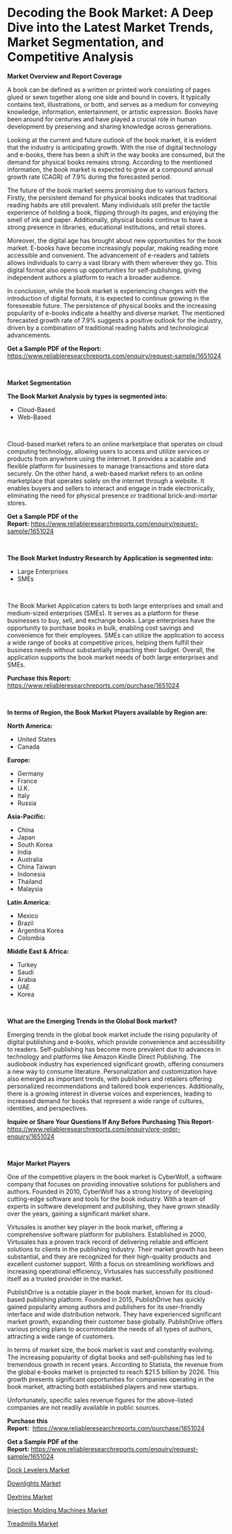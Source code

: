 <p><h1>Decoding the Book Market: A Deep Dive into the Latest Market Trends, Market Segmentation, and Competitive Analysis</h1></p><p><strong>Market Overview and Report Coverage</strong></p>
<p><p>A book can be defined as a written or printed work consisting of pages glued or sewn together along one side and bound in covers. It typically contains text, illustrations, or both, and serves as a medium for conveying knowledge, information, entertainment, or artistic expression. Books have been around for centuries and have played a crucial role in human development by preserving and sharing knowledge across generations.</p><p>Looking at the current and future outlook of the book market, it is evident that the industry is anticipating growth. With the rise of digital technology and e-books, there has been a shift in the way books are consumed, but the demand for physical books remains strong. According to the mentioned information, the book market is expected to grow at a compound annual growth rate (CAGR) of 7.9% during the forecasted period.</p><p>The future of the book market seems promising due to various factors. Firstly, the persistent demand for physical books indicates that traditional reading habits are still prevalent. Many individuals still prefer the tactile experience of holding a book, flipping through its pages, and enjoying the smell of ink and paper. Additionally, physical books continue to have a strong presence in libraries, educational institutions, and retail stores.</p><p>Moreover, the digital age has brought about new opportunities for the book market. E-books have become increasingly popular, making reading more accessible and convenient. The advancement of e-readers and tablets allows individuals to carry a vast library with them wherever they go. This digital format also opens up opportunities for self-publishing, giving independent authors a platform to reach a broader audience.</p><p>In conclusion, while the book market is experiencing changes with the introduction of digital formats, it is expected to continue growing in the foreseeable future. The persistence of physical books and the increasing popularity of e-books indicate a healthy and diverse market. The mentioned forecasted growth rate of 7.9% suggests a positive outlook for the industry, driven by a combination of traditional reading habits and technological advancements.</p></p>
<p><strong>Get a Sample PDF of the Report:</strong> <a href="https://www.reliableresearchreports.com/enquiry/request-sample/1651024">https://www.reliableresearchreports.com/enquiry/request-sample/1651024</a></p>
<p>&nbsp;</p>
<p><strong>Market Segmentation</strong></p>
<p><strong>The Book Market Analysis by types is segmented into:</strong></p>
<p><ul><li>Cloud-Based</li><li>Web-Based</li></ul></p>
<p>&nbsp;</p>
<p><p>Cloud-based market refers to an online marketplace that operates on cloud computing technology, allowing users to access and utilize services or products from anywhere using the internet. It provides a scalable and flexible platform for businesses to manage transactions and store data securely. On the other hand, a web-based market refers to an online marketplace that operates solely on the internet through a website. It enables buyers and sellers to interact and engage in trade electronically, eliminating the need for physical presence or traditional brick-and-mortar stores.</p></p>
<p><strong>Get a Sample PDF of the Report:</strong>&nbsp;<a href="https://www.reliableresearchreports.com/enquiry/request-sample/1651024">https://www.reliableresearchreports.com/enquiry/request-sample/1651024</a></p>
<p>&nbsp;</p>
<p><strong>The Book Market Industry Research by Application is segmented into:</strong></p>
<p><ul><li>Large Enterprises</li><li>SMEs</li></ul></p>
<p>&nbsp;</p>
<p><p>The Book Market Application caters to both large enterprises and small and medium-sized enterprises (SMEs). It serves as a platform for these businesses to buy, sell, and exchange books. Large enterprises have the opportunity to purchase books in bulk, enabling cost savings and convenience for their employees. SMEs can utilize the application to access a wide range of books at competitive prices, helping them fulfill their business needs without substantially impacting their budget. Overall, the application supports the book market needs of both large enterprises and SMEs.</p></p>
<p><strong>Purchase this Report:</strong>&nbsp; <a href="https://www.reliableresearchreports.com/purchase/1651024">https://www.reliableresearchreports.com/purchase/1651024</a></p>
<p>&nbsp;</p>
<p><strong>In terms of Region, the Book Market Players available by Region are:</strong></p>
<p>
    <p> <strong> North America: </strong>
        <ul>
            <li>United States</li>
            <li>Canada</li>
        </ul>
        </p> 
    <p> <strong> Europe: </strong>
        <ul>
            <li>Germany</li>
            <li>France</li>
            <li>U.K.</li>
            <li>Italy</li>
            <li>Russia</li>
        </ul>
        </p> 
    <p> <strong> Asia-Pacific: </strong>
        <ul>
            <li>China</li>
            <li>Japan</li>
            <li>South Korea</li>
            <li>India</li>
            <li>Australia</li>
            <li>China Taiwan</li>
            <li>Indonesia</li>
            <li>Thailand</li>
            <li>Malaysia</li>
        </ul>
        </p> 
    <p> <strong> Latin America: </strong>
        <ul>
            <li>Mexico</li>
            <li>Brazil</li>
            <li>Argentina Korea</li>
            <li>Colombia</li>
        </ul>
        </p> 
    <p> <strong> Middle East & Africa: </strong>
        <ul>
            <li>Turkey</li>
            <li>Saudi</li>
            <li>Arabia</li>
            <li>UAE</li>
            <li>Korea</li>
        </ul>
    </p>
    </p>
<p>&nbsp;</p>
<p><strong>What are the Emerging Trends in the Global Book market?</strong></p>
<p><p>Emerging trends in the global book market include the rising popularity of digital publishing and e-books, which provide convenience and accessibility to readers. Self-publishing has become more prevalent due to advances in technology and platforms like Amazon Kindle Direct Publishing. The audiobook industry has experienced significant growth, offering consumers a new way to consume literature. Personalization and customization have also emerged as important trends, with publishers and retailers offering personalized recommendations and tailored book experiences. Additionally, there is a growing interest in diverse voices and experiences, leading to increased demand for books that represent a wide range of cultures, identities, and perspectives.</p></p>
<p><strong>Inquire or Share Your Questions If Any Before Purchasing This Report</strong>- <a href="https://www.reliableresearchreports.com/enquiry/pre-order-enquiry/1651024">https://www.reliableresearchreports.com/enquiry/pre-order-enquiry/1651024</a></p>
<p>&nbsp;</p>
<p><strong>Major Market Players</strong></p>
<p><p>One of the competitive players in the book market is CyberWolf, a software company that focuses on providing innovative solutions for publishers and authors. Founded in 2010, CyberWolf has a strong history of developing cutting-edge software and tools for the book industry. With a team of experts in software development and publishing, they have grown steadily over the years, gaining a significant market share.</p><p>Virtusales is another key player in the book market, offering a comprehensive software platform for publishers. Established in 2000, Virtusales has a proven track record of delivering reliable and efficient solutions to clients in the publishing industry. Their market growth has been substantial, and they are recognized for their high-quality products and excellent customer support. With a focus on streamlining workflows and increasing operational efficiency, Virtusales has successfully positioned itself as a trusted provider in the market.</p><p>PublishDrive is a notable player in the book market, known for its cloud-based publishing platform. Founded in 2015, PublishDrive has quickly gained popularity among authors and publishers for its user-friendly interface and wide distribution network. They have experienced significant market growth, expanding their customer base globally. PublishDrive offers various pricing plans to accommodate the needs of all types of authors, attracting a wide range of customers.</p><p>In terms of market size, the book market is vast and constantly evolving. The increasing popularity of digital books and self-publishing has led to tremendous growth in recent years. According to Statista, the revenue from the global e-books market is projected to reach $21.5 billion by 2026. This growth presents significant opportunities for companies operating in the book market, attracting both established players and new startups.</p><p>Unfortunately, specific sales revenue figures for the above-listed companies are not readily available in public sources.</p></p>
<p><strong>Purchase this Report:</strong>&nbsp;&nbsp;<a href="https://www.reliableresearchreports.com/purchase/1651024">https://www.reliableresearchreports.com/purchase/1651024</a></p>
<p></p>
<p><strong>Get a Sample PDF of the Report:</strong>&nbsp;<a href="https://www.reliableresearchreports.com/enquiry/request-sample/1651024">https://www.reliableresearchreports.com/enquiry/request-sample/1651024</a></p>
<p><p><a href="https://medium.com/@mikebauch2013/dock-levelers-market-size-growth-forecast-2023-2030-91234eee7293">Dock Levelers Market</a></p><p><a href="https://medium.com/@vallieemard78/downlights-market-size-growth-forecast-2023-2030-18cd88495179">Downlights Market</a></p><p><a href="https://www.linkedin.com/pulse/dextrins-market-insights-players-forecast-till-2030-survey-mate/">Dextrins Market</a></p><p><a href="https://www.linkedin.com/pulse/injection-molding-machines-market-insights-players-forecast/">Injection Molding Machines Market</a></p><p><a href="https://www.linkedin.com/pulse/treadmills-market-challenges-opportunities-growth-drivers-major/">Treadmills Market</a></p></p>